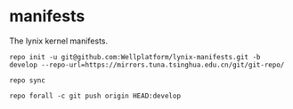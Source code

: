 # manifests
The lynix kernel manifests.

```
repo init -u git@github.com:Wellplatform/lynix-manifests.git -b develop --repo-url=https://mirrors.tuna.tsinghua.edu.cn/git/git-repo/

repo sync

repo forall -c git push origin HEAD:develop

```
